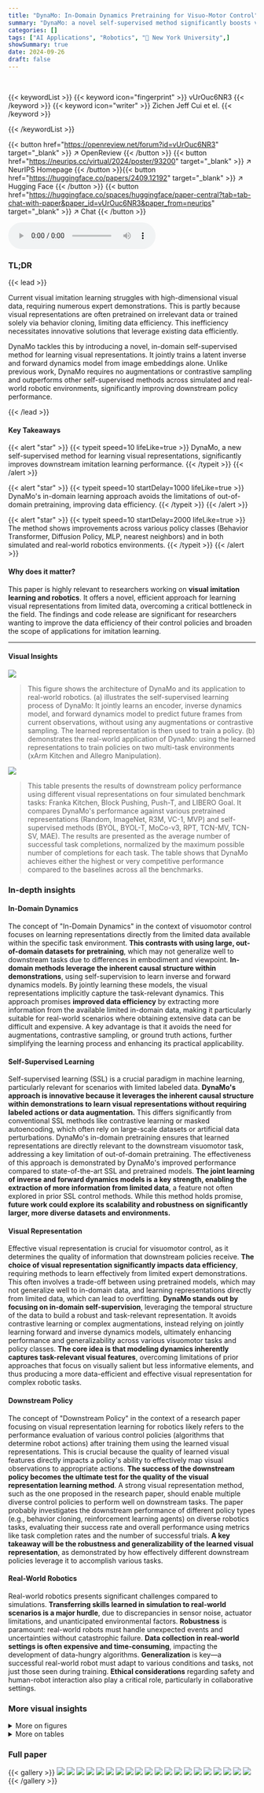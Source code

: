 ```yaml
---
title: "DynaMo: In-Domain Dynamics Pretraining for Visuo-Motor Control"
summary: "DynaMo: a novel self-supervised method significantly boosts visuo-motor control by learning in-domain dynamics from limited expert demonstrations, improving policy performance across various environme..."
categories: []
tags: ["AI Applications", "Robotics", "🏢 New York University",]
showSummary: true
date: 2024-09-26
draft: false
---
```


<br>

{{< keywordList >}}
{{< keyword icon="fingerprint" >}} vUrOuc6NR3 {{< /keyword >}}
{{< keyword icon="writer" >}} Zichen Jeff Cui et el. {{< /keyword >}}
 
{{< /keywordList >}}

{{< button href="https://openreview.net/forum?id=vUrOuc6NR3" target="_blank" >}}
↗ OpenReview
{{< /button >}}
{{< button href="https://neurips.cc/virtual/2024/poster/93200" target="_blank" >}}
↗ NeurIPS Homepage
{{< /button >}}{{< button href="https://huggingface.co/papers/2409.12192" target="_blank" >}}
↗ Hugging Face
{{< /button >}}
{{< button href="https://huggingface.co/spaces/huggingface/paper-central?tab=tab-chat-with-paper&paper_id=vUrOuc6NR3&paper_from=neurips" target="_blank" >}}
↗ Chat
{{< /button >}}



<audio controls>
    <source src="https://ai-paper-reviewer.com/vUrOuc6NR3/podcast.wav" type="audio/wav">
    Your browser does not support the audio element.
</audio>


### TL;DR


{{< lead >}}

Current visual imitation learning struggles with high-dimensional visual data, requiring numerous expert demonstrations.  This is partly because visual representations are often pretrained on irrelevant data or trained solely via behavior cloning, limiting data efficiency.  This inefficiency necessitates innovative solutions that leverage existing data efficiently.

DynaMo tackles this by introducing a novel, in-domain self-supervised method for learning visual representations.  It jointly trains a latent inverse and forward dynamics model from image embeddings alone. Unlike previous work, DynaMo requires no augmentations or contrastive sampling and outperforms other self-supervised methods across simulated and real-world robotic environments, significantly improving downstream policy performance.

{{< /lead >}}


#### Key Takeaways

{{< alert "star" >}}
{{< typeit speed=10 lifeLike=true >}} DynaMo, a new self-supervised method for learning visual representations, significantly improves downstream imitation learning performance. {{< /typeit >}}
{{< /alert >}}

{{< alert "star" >}}
{{< typeit speed=10 startDelay=1000 lifeLike=true >}} DynaMo's in-domain learning approach avoids the limitations of out-of-domain pretraining, improving data efficiency. {{< /typeit >}}
{{< /alert >}}

{{< alert "star" >}}
{{< typeit speed=10 startDelay=2000 lifeLike=true >}} The method shows improvements across various policy classes (Behavior Transformer, Diffusion Policy, MLP, nearest neighbors) and in both simulated and real-world robotics environments. {{< /typeit >}}
{{< /alert >}}

#### Why does it matter?
This paper is highly relevant to researchers working on **visual imitation learning and robotics**.  It offers a novel, efficient approach for learning visual representations from limited data, overcoming a critical bottleneck in the field.  The findings and code release are significant for researchers wanting to improve the data efficiency of their control policies and broaden the scope of applications for imitation learning.

------
#### Visual Insights



![](https://ai-paper-reviewer.com/vUrOuc6NR3/figures_1_1.jpg)

> This figure shows the architecture of DynaMo and its application to real-world robotics. (a) illustrates the self-supervised learning process of DynaMo: It jointly learns an encoder, inverse dynamics model, and forward dynamics model to predict future frames from current observations, without using any augmentations or contrastive sampling. The learned representation is then used to train a policy. (b) demonstrates the real-world application of DynaMo: using the learned representations to train policies on two multi-task environments (xArm Kitchen and Allegro Manipulation).





![](https://ai-paper-reviewer.com/vUrOuc6NR3/tables_6_1.jpg)

> This table presents the results of downstream policy performance using different visual representations on four simulated benchmark tasks: Franka Kitchen, Block Pushing, Push-T, and LIBERO Goal.  It compares DynaMo's performance against various pretrained representations (Random, ImageNet, R3M, VC-1, MVP) and self-supervised methods (BYOL, BYOL-T, MoCo-v3, RPT, TCN-MV, TCN-SV, MAE). The results are presented as the average number of successful task completions, normalized by the maximum possible number of completions for each task.  The table shows that DynaMo achieves either the highest or very competitive performance compared to the baselines across all the benchmarks.





### In-depth insights


#### In-Domain Dynamics
The concept of "In-Domain Dynamics" in the context of visuomotor control focuses on learning representations directly from the limited data available within the specific task environment. **This contrasts with using large, out-of-domain datasets for pretraining**, which may not generalize well to downstream tasks due to differences in embodiment and viewpoint.  **In-domain methods leverage the inherent causal structure within demonstrations**, using self-supervision to learn inverse and forward dynamics models. By jointly learning these models, the visual representations implicitly capture the task-relevant dynamics.  This approach promises **improved data efficiency** by extracting more information from the available limited in-domain data, making it particularly suitable for real-world scenarios where obtaining extensive data can be difficult and expensive. A key advantage is that it avoids the need for augmentations, contrastive sampling, or ground truth actions, further simplifying the learning process and enhancing its practical applicability.

#### Self-Supervised Learning
Self-supervised learning (SSL) is a crucial paradigm in machine learning, particularly relevant for scenarios with limited labeled data.  **DynaMo's approach is innovative because it leverages the inherent causal structure within demonstrations to learn visual representations without requiring labeled actions or data augmentation.**  This differs significantly from conventional SSL methods like contrastive learning or masked autoencoding, which often rely on large-scale datasets or artificial data perturbations.  DynaMo's in-domain pretraining ensures that learned representations are directly relevant to the downstream visuomotor task, addressing a key limitation of out-of-domain pretraining.  The effectiveness of this approach is demonstrated by DynaMo's improved performance compared to state-of-the-art SSL and pretrained models.  **The joint learning of inverse and forward dynamics models is a key strength, enabling the extraction of more information from limited data**, a feature not often explored in prior SSL control methods.  While this method holds promise,  **future work could explore its scalability and robustness on significantly larger, more diverse datasets and environments.**

#### Visual Representation
Effective visual representation is crucial for visuomotor control, as it determines the quality of information that downstream policies receive.  **The choice of visual representation significantly impacts data efficiency**, requiring methods to learn effectively from limited expert demonstrations.  This often involves a trade-off between using pretrained models, which may not generalize well to in-domain data, and learning representations directly from limited data, which can lead to overfitting.  **DynaMo stands out by focusing on in-domain self-supervision**, leveraging the temporal structure of the data to build a robust and task-relevant representation.  It avoids contrastive learning or complex augmentations, instead relying on jointly learning forward and inverse dynamics models, ultimately enhancing performance and generalizability across various visuomotor tasks and policy classes.  **The core idea is that modeling dynamics inherently captures task-relevant visual features**, overcoming limitations of prior approaches that focus on visually salient but less informative elements, and thus producing a more data-efficient and effective visual representation for complex robotic tasks.

#### Downstream Policy
The concept of "Downstream Policy" in the context of a research paper focusing on visual representation learning for robotics likely refers to the performance evaluation of various control policies (algorithms that determine robot actions) after training them using the learned visual representations.  This is crucial because the quality of learned visual features directly impacts a policy's ability to effectively map visual observations to appropriate actions.  **The success of the downstream policy becomes the ultimate test for the quality of the visual representation learning method**.  A strong visual representation method, such as the one proposed in the research paper, should enable multiple diverse control policies to perform well on downstream tasks. The paper probably investigates the downstream performance of different policy types (e.g., behavior cloning, reinforcement learning agents) on diverse robotics tasks, evaluating their success rate and overall performance using metrics like task completion rates and the number of successful trials. **A key takeaway will be the robustness and generalizability of the learned visual representation**, as demonstrated by how effectively different downstream policies leverage it to accomplish various tasks.

#### Real-World Robotics
Real-world robotics presents significant challenges compared to simulations.  **Transferring skills learned in simulation to real-world scenarios is a major hurdle**, due to discrepancies in sensor noise, actuator limitations, and unanticipated environmental factors.  **Robustness** is paramount: real-world robots must handle unexpected events and uncertainties without catastrophic failure.  **Data collection in real-world settings is often expensive and time-consuming**, impacting the development of data-hungry algorithms.  **Generalization** is key—a successful real-world robot must adapt to various conditions and tasks, not just those seen during training. **Ethical considerations** regarding safety and human-robot interaction also play a critical role, particularly in collaborative settings.


### More visual insights

<details>
<summary>More on figures
</summary>


![](https://ai-paper-reviewer.com/vUrOuc6NR3/figures_3_1.jpg)

> This figure compares the nearest neighbor embedding matches obtained by four different self-supervised methods (DynaMo, BYOL, MoCo, TCN) for the Block Pushing task.  It shows that DynaMo's learned representations focus on task-relevant features like the end-effector position, block positions, and target locations, while other methods primarily focus on the visually dominant robot arm, ignoring smaller, crucial features. This illustrates DynaMo's ability to learn more task-relevant features even in the presence of visually distracting elements.


![](https://ai-paper-reviewer.com/vUrOuc6NR3/figures_3_2.jpg)

> This figure illustrates the architecture of DynaMo, a self-supervised method for learning visual representations for visuomotor control.  It shows three key components working together: an image encoder that converts raw visual observations into embeddings; an inverse dynamics model that predicts latent transition states given a sequence of observation embeddings; and a forward dynamics model that predicts future observation embeddings based on past embeddings and latent transitions.  The forward dynamics model is trained with a prediction loss, comparing its predictions to actual future observation embeddings. This architecture allows DynaMo to learn rich representations from just image sequences without needing ground truth actions or data augmentation.


![](https://ai-paper-reviewer.com/vUrOuc6NR3/figures_5_1.jpg)

> This figure shows the six different environments used to evaluate the DynaMo model.  These environments range from simulated robotic manipulation tasks (Franka Kitchen, Block Pushing, Push-T, LIBERO Goal) to real-world robotic manipulation tasks (Allegro Manipulation, xArm Kitchen). The images provide a visual representation of the complexity and diversity of the tasks involved.


![](https://ai-paper-reviewer.com/vUrOuc6NR3/figures_17_1.jpg)

> This figure shows the five different tasks in the xArm Kitchen environment. Each row displays a sequence of images showing the steps involved in completing a specific task. The tasks include putting a yogurt bottle in the fridge door, fetching a yogurt bottle from the fridge door, putting a ketchup bottle inside the fridge, fetching a tea bottle from the fridge door, and fetching a water bottle from the fridge.


![](https://ai-paper-reviewer.com/vUrOuc6NR3/figures_21_1.jpg)

> This figure shows the results of applying the DynaMo model on the Allegro Manipulation environment. It showcases a series of images depicting a robotic hand performing three different tasks: lifting a sponge, lifting a teabag, and opening a microwave door. For each task, both successful and unsuccessful attempts are shown to illustrate the model's performance variability.


![](https://ai-paper-reviewer.com/vUrOuc6NR3/figures_22_1.jpg)

> This figure shows a series of images depicting the xArm robot performing various kitchen tasks, such as putting and fetching bottles from the fridge.  Each row shows a sequence of images for a specific task, with some rollouts showing successful completion and others indicating failure. The success or failure of each attempt is indicated in parentheses below each task description.  The overall goal is to demonstrate the capability of the DynaMo-pretrained encoder to effectively enable the robot to perform these complex manipulation tasks.


</details>




<details>
<summary>More on tables
</summary>


![](https://ai-paper-reviewer.com/vUrOuc6NR3/tables_6_2.jpg)
> This table presents the results of experiments conducted on two real-world robotic manipulation tasks using DynaMo, BYOL, BYOL-T, and MoCo-v3.  The tasks involve using robot hands to perform actions such as picking up objects or placing them in specific locations.  The success rate for each task is presented as a fraction (successes/total attempts). DynaMo significantly outperforms the other methods across all tasks, demonstrating its superior performance in real-world scenarios.

![](https://ai-paper-reviewer.com/vUrOuc6NR3/tables_7_1.jpg)
> This table presents the results of downstream policy performance tests on four simulated benchmark environments using different visual representation learning methods. The methods include pretrained representations (Random, ImageNet, R3M, VC-1, MVP), self-supervised methods (BYOL, BYOL-T, MoCo v3, RPT, TCN-SV, MAE), and the proposed method, DynaMo. The performance is measured by the average success rate for each task (Franka Kitchen, Block Pushing, Push-T, and LIBERO Goal). DynaMo significantly outperforms all other methods across all four benchmarks, showcasing its effectiveness in improving downstream policy performance.

![](https://ai-paper-reviewer.com/vUrOuc6NR3/tables_7_2.jpg)
> This table presents a comparison of the downstream policy performance using different visual representation methods on four simulated benchmark environments: Franka Kitchen, Block Pushing, Push-T, and LIBERO Goal.  The results show the average number of tasks completed for each environment, normalized to the maximum possible value (e.g., ./4 for Franka Kitchen, where the maximum number of tasks is 4). The table compares DynaMo's performance against various pretrained and self-supervised visual representation methods, demonstrating DynaMo's significant improvement in downstream policy performance. 

![](https://ai-paper-reviewer.com/vUrOuc6NR3/tables_7_3.jpg)
> This table presents the results of applying DynaMo to eight real-world robotic manipulation tasks.  Two environments are used: Allegro Manipulation (three tasks) and xArm Kitchen (five tasks). The performance of DynaMo is compared to BYOL, BYOL-T, and MoCo-v3, showing a significant improvement in success rates for DynaMo.

![](https://ai-paper-reviewer.com/vUrOuc6NR3/tables_8_1.jpg)
> This table presents the results of an ablation study on the DynaMo model. It shows the impact of removing different components of the model (no forward, no inverse, no bottleneck, no covariance regularization, no stop gradient, short context) on the downstream policy performance across four simulated environments: Franka Kitchen, Block Pushing, Push-T, and LIBERO Goal.  The performance is reported as a percentage relative to the full DynaMo model (100%).  The table helps to understand the relative importance of each component in the model's overall effectiveness.

![](https://ai-paper-reviewer.com/vUrOuc6NR3/tables_8_2.jpg)
> This table presents the results of ablative studies where ground truth action labels were provided during the training of the visual encoder.  Two variants are compared against the base DynaMo model: one using only inverse dynamics with ground truth actions and another including the full DynaMo model with the addition of ground truth action labels.  The downstream policy performance (relative to the base DynaMo model's performance) is shown for each variant and across four different simulated robotics environments.

![](https://ai-paper-reviewer.com/vUrOuc6NR3/tables_18_1.jpg)
> This table lists the hyperparameters used for pretraining the DynaMo model with random initialization.  It shows how different hyperparameters were set for each of the five environments: Franka Kitchen, Block Pushing, Push-T, LIBERO Goal, and xArm Kitchen.  The hyperparameters listed are: the observation context (number of frames considered), the EMA beta value (used for exponential moving average in the encoder), forward dynamics dropout rate, and the transition latent dimensionality.  The table illustrates that the hyperparameter settings were customized for each environment to optimize performance.

![](https://ai-paper-reviewer.com/vUrOuc6NR3/tables_18_2.jpg)
> This table compares the performance of different methods for training downstream visual imitation policies. The methods are compared based on their performance on four simulated benchmark tasks: Franka Kitchen, Block Pushing, Push-T, and LIBERO Goal. The table shows that DynaMo significantly outperforms other methods, especially on more challenging closed-loop tasks. 

![](https://ai-paper-reviewer.com/vUrOuc6NR3/tables_18_3.jpg)
> This table presents the hyperparameters used for pretraining the DynaMo model with random initialization.  It shows the observation context, EMA beta value, and transition latent dimension used for each of the five environments: Franka Kitchen, Block Pushing, Push-T, LIBERO Goal, and xArm Kitchen.  The hyperparameters were chosen based on empirical results and are specific to each environment due to differences in task complexity and data characteristics.

![](https://ai-paper-reviewer.com/vUrOuc6NR3/tables_18_4.jpg)
> This table shows the hyperparameters used for fine-tuning the DynaMo model from ImageNet weights.  It includes settings for the optimizer (AdamW), learning rate, dropout rates, weight decay, betas, gradient clipping, covariance regularization, number of epochs, and batch size.

![](https://ai-paper-reviewer.com/vUrOuc6NR3/tables_19_1.jpg)
> This table presents a comparison of the downstream policy performance using different visual representation methods on four simulated robotic manipulation tasks.  The performance is measured using several metrics for each task.  The results show that DynaMo generally outperforms existing methods, particularly on more complex tasks.

![](https://ai-paper-reviewer.com/vUrOuc6NR3/tables_20_1.jpg)
> This table shows the hyperparameters used for training the Vector-Quantized Behavior Transformer (VQ-BeT) policy on four different simulated benchmark environments: Franka Kitchen, Block Pushing, Push-T, and LIBERO Goal.  The hyperparameters listed include batch size, number of epochs, window size, prediction window size, learning rate, and weight decay.  These settings were specific to each environment and reflect the choices made to achieve optimal performance on each task.

![](https://ai-paper-reviewer.com/vUrOuc6NR3/tables_20_2.jpg)
> This table shows the hyperparameters used for training the Diffusion Policy model on the Push-T simulated environment.  The hyperparameters include the batch size, number of epochs, learning rate, weight decay, observation horizon, prediction horizon, and action horizon.

![](https://ai-paper-reviewer.com/vUrOuc6NR3/tables_20_3.jpg)
> This table presents the hyperparameters used for training Multilayer Perceptron (MLP) policies in the Push-T environment.  It lists the batch size, number of epochs, learning rate, weight decay, hidden layer dimensions, hidden layer depth, observation context, and prediction context.  These settings were used for the downstream policy training experiment to demonstrate the effectiveness of the proposed DynaMo method.

</details>




### Full paper

{{< gallery >}}
<img src="https://ai-paper-reviewer.com/vUrOuc6NR3/1.png" class="grid-w50 md:grid-w33 xl:grid-w25" />
<img src="https://ai-paper-reviewer.com/vUrOuc6NR3/2.png" class="grid-w50 md:grid-w33 xl:grid-w25" />
<img src="https://ai-paper-reviewer.com/vUrOuc6NR3/3.png" class="grid-w50 md:grid-w33 xl:grid-w25" />
<img src="https://ai-paper-reviewer.com/vUrOuc6NR3/4.png" class="grid-w50 md:grid-w33 xl:grid-w25" />
<img src="https://ai-paper-reviewer.com/vUrOuc6NR3/5.png" class="grid-w50 md:grid-w33 xl:grid-w25" />
<img src="https://ai-paper-reviewer.com/vUrOuc6NR3/6.png" class="grid-w50 md:grid-w33 xl:grid-w25" />
<img src="https://ai-paper-reviewer.com/vUrOuc6NR3/7.png" class="grid-w50 md:grid-w33 xl:grid-w25" />
<img src="https://ai-paper-reviewer.com/vUrOuc6NR3/8.png" class="grid-w50 md:grid-w33 xl:grid-w25" />
<img src="https://ai-paper-reviewer.com/vUrOuc6NR3/9.png" class="grid-w50 md:grid-w33 xl:grid-w25" />
<img src="https://ai-paper-reviewer.com/vUrOuc6NR3/10.png" class="grid-w50 md:grid-w33 xl:grid-w25" />
<img src="https://ai-paper-reviewer.com/vUrOuc6NR3/11.png" class="grid-w50 md:grid-w33 xl:grid-w25" />
<img src="https://ai-paper-reviewer.com/vUrOuc6NR3/12.png" class="grid-w50 md:grid-w33 xl:grid-w25" />
<img src="https://ai-paper-reviewer.com/vUrOuc6NR3/13.png" class="grid-w50 md:grid-w33 xl:grid-w25" />
<img src="https://ai-paper-reviewer.com/vUrOuc6NR3/14.png" class="grid-w50 md:grid-w33 xl:grid-w25" />
<img src="https://ai-paper-reviewer.com/vUrOuc6NR3/15.png" class="grid-w50 md:grid-w33 xl:grid-w25" />
<img src="https://ai-paper-reviewer.com/vUrOuc6NR3/16.png" class="grid-w50 md:grid-w33 xl:grid-w25" />
<img src="https://ai-paper-reviewer.com/vUrOuc6NR3/17.png" class="grid-w50 md:grid-w33 xl:grid-w25" />
<img src="https://ai-paper-reviewer.com/vUrOuc6NR3/18.png" class="grid-w50 md:grid-w33 xl:grid-w25" />
<img src="https://ai-paper-reviewer.com/vUrOuc6NR3/19.png" class="grid-w50 md:grid-w33 xl:grid-w25" />
<img src="https://ai-paper-reviewer.com/vUrOuc6NR3/20.png" class="grid-w50 md:grid-w33 xl:grid-w25" />
{{< /gallery >}}